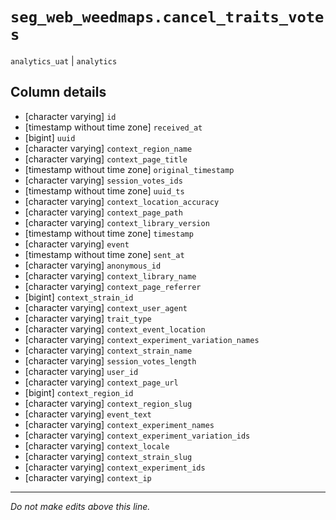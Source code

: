# `seg_web_weedmaps.cancel_traits_votes`
`analytics_uat` | `analytics`

## Column details
* [character varying] `id`
* [timestamp without time zone] `received_at`
* [bigint]    `uuid`
* [character varying] `context_region_name`
* [character varying] `context_page_title`
* [timestamp without time zone] `original_timestamp`
* [character varying] `session_votes_ids`
* [timestamp without time zone] `uuid_ts`
* [character varying] `context_location_accuracy`
* [character varying] `context_page_path`
* [character varying] `context_library_version`
* [timestamp without time zone] `timestamp`
* [character varying] `event`
* [timestamp without time zone] `sent_at`
* [character varying] `anonymous_id`
* [character varying] `context_library_name`
* [character varying] `context_page_referrer`
* [bigint]    `context_strain_id`
* [character varying] `context_user_agent`
* [character varying] `trait_type`
* [character varying] `context_event_location`
* [character varying] `context_experiment_variation_names`
* [character varying] `context_strain_name`
* [character varying] `session_votes_length`
* [character varying] `user_id`
* [character varying] `context_page_url`
* [bigint]    `context_region_id`
* [character varying] `context_region_slug`
* [character varying] `event_text`
* [character varying] `context_experiment_names`
* [character varying] `context_experiment_variation_ids`
* [character varying] `context_locale`
* [character varying] `context_strain_slug`
* [character varying] `context_experiment_ids`
* [character varying] `context_ip`

-------------------------------------------------------------------------------
*Do not make edits above this line.*
